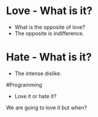 # Love - What is it?
* What is the opposite of love?
* The opposite is indifference.

# Hate - What is it?
* The intense dislike.

#Programming
* Love it or hate it?

We are going to love it but when?
